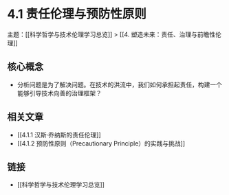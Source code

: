 # 4.1 责任伦理与预防性原则

主题：[[科学哲学与技术伦理学习总览]] > [[4. 塑造未来：责任、治理与前瞻性伦理]]

## 核心概念

- 分析问题是为了解决问题。在技术的洪流中，我们如何承担起责任，构建一个能够引导技术向善的治理框架？

## 相关文章

- [[4.1.1 汉斯·乔纳斯的责任伦理]]
- [[4.1.2 预防性原则（Precautionary Principle）的实践与挑战]]

## 链接

- [[科学哲学与技术伦理学习总览]]
